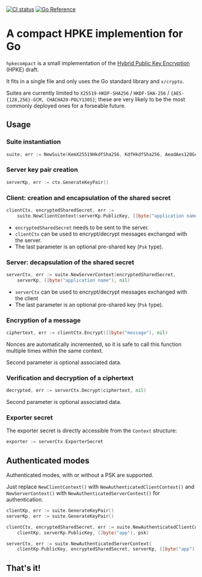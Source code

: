 [![CI status](https://github.com/jedisct1/go-hpke-compact/workflows/Go/badge.svg)](https://github.com/jedisct1/go-hpke-compact/actions)
[![Go Reference](https://pkg.go.dev/badge/github.com/jedisct1/go-hpke-compact.svg)](https://pkg.go.dev/github.com/jedisct1/go-hpke-compact)

# A compact HPKE implemention for Go

`hpkecompact` is a small implementation of the [Hybrid Public Key Encryption](https://www.ietf.org/archive/id/draft-irtf-cfrg-hpke-06.html) (HPKE) draft.

It fits in a single file and only uses the Go standard library and `x/crypto`.

Suites are currently limited to `X25519-HKDF-SHA256` / `HKDF-SHA-256` / `{AES-{128,256}-GCM, CHACHA20-POLY1305}`; these are very likely to be the most commonly deployed ones for a forseable future.

## Usage

### Suite instantiation

```go
suite, err := NewSuite(KemX25519HkdfSha256, KdfHkdfSha256, AeadAes128Gcm)
```

### Server key pair creation

```go
serverKp, err := ctx.GenerateKeyPair()
```

### Client: creation and encapsulation of the shared secret

```go
clientCtx, encryptedSharedSecret, err :=
    suite.NewClientContext(serverKp.PublicKey, []byte("application name"), nil)
```

* `encryptedSharedSecret` needs to be sent to the server.
* `clientCtx` can be used to encrypt/decrypt messages exchanged with the server.
* The last parameter is an optional pre-shared key (`Psk` type).

### Server: decapsulation of the shared secret

```go
serverCtx, err := suite.NewServerContext(encryptedSharedSecret,
    serverKp, []byte("application name"), nil)
```

* `serverCtx` can be used to encrypt/decrypt messages exchanged with the client
* The last parameter is an optional pre-shared key (`Psk` type).

### Encryption of a message

```go
ciphertext, err := clientCtx.Encrypt([]byte("message"), nil)
```

Nonces are automatically incremented, so it is safe to call this function multiple times within the same context.

Second parameter is optional associated data.

### Verification and decryption of a ciphertext

```go
decrypted, err := serverCtx.Decrypt(ciphertext, nil)
```

Second parameter is optional associated data.

### Exporter secret

The exporter secret is directly accessible from the `Context` structure:

```go
exporter := serverCtx.ExporterSecret
```

## Authenticated modes

Authenticated modes, with or without a PSK are supported.

Just replace `NewClientContext()` with `NewAuthenticatedClientContext()` and `NewServerContext()` with `NewAuthenticatedServerContext()` for authentication.

```go
clientKp, err := suite.GenerateKeyPair()
serverKp, err := suite.GenerateKeyPair()

clientCtx, encryptedSharedSecret, err := suite.NewAuthenticatedClientContext(
    clientKp, serverKp.PublicKey, []byte("app"), psk)

serverCtx, err := suite.NewAuthenticatedServerContext(
    clientKp.PublicKey, encryptedSharedSecret, serverKp, []byte("app"), psk)
```

## That's it!